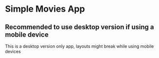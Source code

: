 # Simple Movies App

## Recommended to use desktop version if using a mobile device

This is a desktop version only app, layouts might break while using mobile devices
